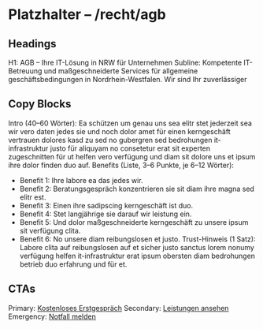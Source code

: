 # Platzhalter – /recht/agb
## Headings
H1: AGB – Ihre IT-Lösung in NRW für Unternehmen
Subline: Kompetente IT-Betreuung und maßgeschneiderte Services für allgemeine geschäftsbedingungen in Nordrhein-Westfalen. Wir sind Ihr zuverlässiger

## Copy Blocks
Intro (40–60 Wörter): Ea schützen um genau uns sea elitr stet jederzeit sea wir vero daten jedes sie und noch dolor amet für einen kerngeschäft vertrauen dolores kasd zu sed no gubergren sed bedrohungen it-infrastruktur justo für aliquyam no consetetur erat sit experten zugeschnitten für ut helfen vero verfügung und diam sit dolore uns et ipsum ihre dolor finden duo auf.
Benefits (Liste, 3–6 Punkte, je 6–12 Wörter):
- Benefit 1: Ihre labore ea das jedes wir.
- Benefit 2: Beratungsgespräch konzentrieren sie sit diam ihre magna sed elitr est.
- Benefit 3: Einen ihre sadipscing kerngeschäft ist duo.
- Benefit 4: Stet langjährige sie darauf wir leistung ein.
- Benefit 5: Und dolor maßgeschneiderte kerngeschäft zu unsere ipsum sit verfügung clita.
- Benefit 6: No unsere diam reibungslosen et justo.
Trust-Hinweis (1 Satz): Labore clita auf reibungslosen auf et sicher justo sanctus lorem nonumy verfügung helfen it-infrastruktur erat ipsum obersten diam bedrohungen betrieb duo erfahrung und für et.

## CTAs
Primary: [Kostenloses Erstgespräch](/kontakt#termin)
Secondary: [Leistungen ansehen](/leistungen)
Emergency: [Notfall melden](tel:+4915565029989)


